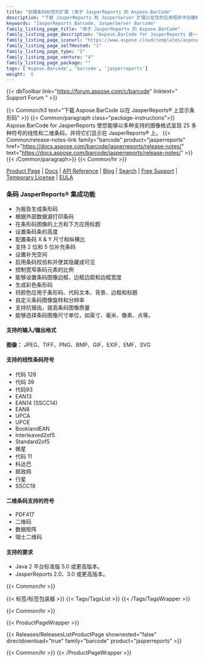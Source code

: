 ```yaml
---
title: "创建条码标签的扩展 |用于 JasperReports 的 Aspose.BarCode"
description: "下载 JasperReports 和 JasperServer 扩展以在您的应用程序中创建和显示条形码标签。这些条形码标签可以以许多流行的图像格式呈现。"
keywords: "JasperReports Barcode, JasperServer Barcode"
family_listing_page_title: "用于 JasperReports 的 Aspose.BarCode"
family_listing_page_description: "Aspose.BarCode for JasperReports 是一个灵活的 JasperReports 和 JasperServer 扩展，用于在您的应用程序中生成和显示高质量的条形码标签。这些条形码标签可以以许多流行的图像格式呈现。"
family_listing_page_iconurl: "https://www.aspose.cloud/templates/aspose/App_Themes/V3/images/barcode/272x272/aspose_barcode-for-jasperreports-min.png"
family_listing_page_selfHosted: "1"
family_listing_page_type: "2"
family_listing_page_venture: "4"
family_listing_page_package: ""
tags: ['Aspose.Barcode', 'barcode', 'jasperreports']
weight:  6
---
```


{{< dbToolbar link="https://forum.aspose.com/c/barcode" linktext=" Support Forum " >}}

{{< Common/h3 text="下载 Aspose.BarCode 以在 JasperReports® 上显示条形码"  >}}
{{< Common/paragraph class="package-instructions">}}
Aspose.BarCode for JasperReports 使您能够以多种支持的图像格式呈现 25 多种符号的线性和二维条码，并将它们显示在 JasperReports® 上。
{{< Common/release-notes-link family="barcode" product="jasperreports" href="https://docs.aspose.com/barcode/jasperreports/release-notes/" text="https://docs.aspose.com/barcode/jasperreports/release-notes/"  >}}
{{< /Common/paragraph>}}
{{< Common/hr >}}

[Product Page](https://products.aspose.com/barcode/jasperreports/) | [Docs](https://docs.aspose.com/barcode/jasperreports/) | [API Reference](https://reference.aspose.com/barcode/) | [Blog](https://blog.aspose.com/category/barcode/) | [Search](https://search.aspose.com/) | [Free Support](https://forum.aspose.com/c/barcode) | [Temporary License](https://purchase.aspose.com/temporary-license) | [EULA](https://about.aspose.com/legal/eula/)

### 条码 JasperReports® 集成功能

- 为报告生成条形码
- 根据外部数据源打印条码
- 在条形码图像的上方和下方应用标题
- 设置条码条的高度
- 配置条码 X & Y 尺寸和纵横比
- 支持 2 位和 5 位补充条码
- 设置补充空间
- 启用条码校验和并使其隐藏或可见
- 控制宽窄条码元素的比例
- 能够设置条码图像边框、边框边距和边框宽度
- 生成彩色条形码
- 将颜色应用于条形码、代码文本、背景、边框和标题
- 自定义条码图像旋转和分辨率
- 支持抗锯齿，提高条码图像质量
- 能够选择条码图像尺寸单位，如英寸、毫米、像素、点等。

#### 支持的输入/输出格式

**图像：** JPEG、TIFF、PNG、BMP、GIF、EXIF、EMF、SVG

#### 支持的线性条码符号

- 代码 128
- 代码 39
- 代码93
- EAN13
- EAN14 (SSCC14)
- EAN8
- UPCA
- UPCE
- BooklandEAN
- Interleaved2of5
- Standard2of5
- 微星
- 代码 11
- 科达巴
- 邮政网
- 行星
- SSCC18

#### 二维条码支持的符号

- PDF417
- 二维码
- 数据矩阵
- 瑞士二维码

#### 支持的要求

- Java 2 平台标准版 5.0 或更高版本。
- JasperReports 2.0、3.0 或更高版本。

{{< Common/hr >}}

{{< 标签/标签包装器 >}}
 {{< Tags/TagsList >}}
{{< /Tags/TagsWrapper >}}

{{< Common/hr >}}

{{< ProductPageWrapper >}}
<!-- ReleasesListProductPage-->
   {{< Releases/ReleasesListProductPage shownested="false"  directdownload="true" family="barcode" product="jasperreports" >}}
<!-- /ReleasesListProductPage-->
{{< Common/hr >}}
{{< /ProductPageWrapper >}}

